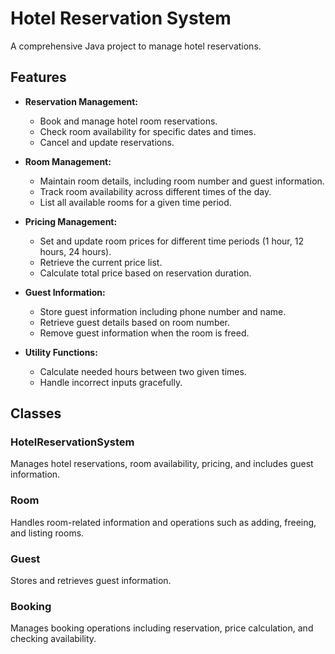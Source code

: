 # Hotel Reservation System

A comprehensive Java project to manage hotel reservations.

## Features

- **Reservation Management:**
  - Book and manage hotel room reservations.
  - Check room availability for specific dates and times.
  - Cancel and update reservations.

- **Room Management:**
  - Maintain room details, including room number and guest information.
  - Track room availability across different times of the day.
  - List all available rooms for a given time period.

- **Pricing Management:**
  - Set and update room prices for different time periods (1 hour, 12 hours, 24 hours).
  - Retrieve the current price list.
  - Calculate total price based on reservation duration.

- **Guest Information:**
  - Store guest information including phone number and name.
  - Retrieve guest details based on room number.
  - Remove guest information when the room is freed.

- **Utility Functions:**
  - Calculate needed hours between two given times.
  - Handle incorrect inputs gracefully.

## Classes

### HotelReservationSystem

Manages hotel reservations, room availability, pricing, and includes guest information.

### Room

Handles room-related information and operations such as adding, freeing, and listing rooms.

### Guest

Stores and retrieves guest information.

### Booking

Manages booking operations including reservation, price calculation, and checking availability.
